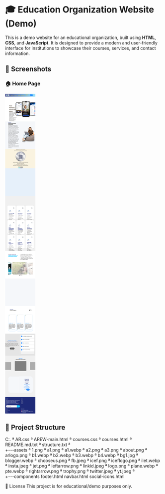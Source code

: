 # 🎓 Education Organization Website (Demo)

This is a demo website for an educational organization, built using **HTML**, **CSS**, and **JavaScript**. It is designed to provide a modern and user-friendly interface for institutions to showcase their courses, services, and contact information.

## 📸 Screenshots

### 🏠 Home Page
![Home Page](AREW-main.png)

## 📁 Project Structure
C:.
ª   AR.css
ª   AREW-main.html
ª   courses.css
ª   courses.html
ª   README.md.txt
ª   structure.txt
ª   
+---assets
ª       1.png
ª       a1.png
ª       a1.webp
ª       a2.png
ª       a3.png
ª       about.png
ª       arlogo.png
ª       b1.webp
ª       b2.webp
ª       b3.webp
ª       b4.webp
ª       bg1.jpg
ª       blogger.webp
ª       chooseus.png
ª       fb.jpeg
ª       icef.png
ª       iceflogo.png
ª       ilet.webp
ª       insta.jpeg
ª       jet.png
ª       leftarrow.png
ª       linkid.jpeg
ª       logo.png
ª       plane.webp
ª       pte.webp
ª       rightarrow.png
ª       trophy.png
ª       twitter.jpeg
ª       yt.jpeg
ª       
+---components
        footer.html
        navbar.html
        social-icons.html
        
📄 License
This project is for educational/demo purposes only.
